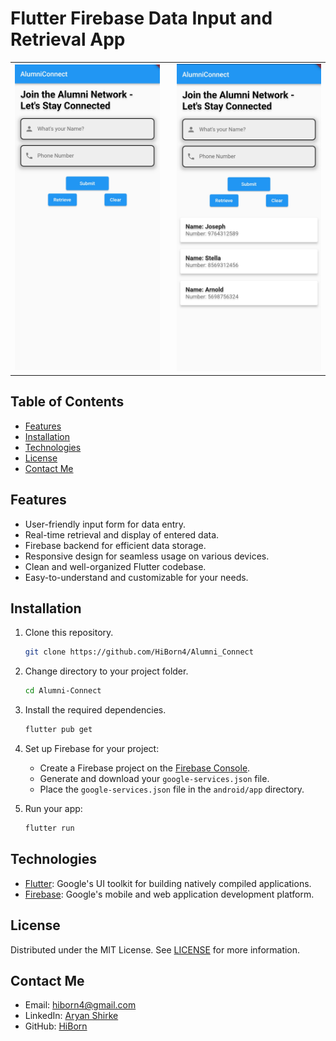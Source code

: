 # Flutter Firebase Data Input and Retrieval App

<p align="center">
  <table>
    <tr>
      <td style="padding-right: 20px;">
        <img src="assets/images/home.jpg" alt="App Screenshot 1" width="480">
      </td>
      <td>
        <img src="assets/images/dynamic_retrieve.jpg" alt="App Screenshot 2" width="480">
      </td>
    </tr>
  </table>
</p>




## Table of Contents

- [Features](#features)
- [Installation](#installation)
- [Technologies](#technologies)
- [License](#license)
- [Contact Me](#contact-me)

## Features

- User-friendly input form for data entry.
- Real-time retrieval and display of entered data.
- Firebase backend for efficient data storage.
- Responsive design for seamless usage on various devices.
- Clean and well-organized Flutter codebase.
- Easy-to-understand and customizable for your needs.

## Installation

1. Clone this repository.
   ```sh
   git clone https://github.com/HiBorn4/Alumni_Connect
   ```

2. Change directory to your project folder.
   ```sh
   cd Alumni-Connect
   ```

3. Install the required dependencies.
   ```sh
   flutter pub get
   ```

4. Set up Firebase for your project:
   - Create a Firebase project on the [Firebase Console](https://console.firebase.google.com/).
   - Generate and download your `google-services.json` file.
   - Place the `google-services.json` file in the `android/app` directory.

5. Run your app:
   ```sh
   flutter run
   ```

## Technologies

- [Flutter](https://flutter.dev/): Google's UI toolkit for building natively compiled applications.
- [Firebase](https://firebase.google.com/): Google's mobile and web application development platform.

## License

Distributed under the MIT License. See [LICENSE](LICENSE) for more information.

## Contact Me

- Email: hiborn4@gmail.com
- LinkedIn: [Aryan Shirke](https://www.linkedin.com/in/aryan-shirke/)
- GitHub: [HiBorn](https://github.com/HiBorn4)
